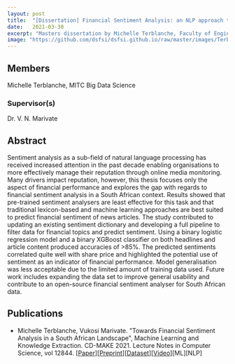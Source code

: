 ```yaml
---
layout: post
title:  "[Dissertation] Financial Sentiment Analysis: an NLP approach towards reputation management"
date:   2021-03-30
excerpt: "Masters dissertation by Michelle Terblanche, Faculty of Engineering, Built Environment and Information Technology University of Pretoria, Pretoria"
image: "https://github.com/dsfsi/dsfsi.github.io/raw/master/images/Terblanche.png"
---
```

## Members
Michelle Terblanche, MITC Big Data Science
### Supervisor(s)
Dr. V. N. Marivate

## Abstract
Sentiment analysis as a sub-field of natural language processing has received increased attention in the past decade enabling organisations to more effectively manage their reputation through online media monitoring. Many drivers impact reputation, however, this thesis focuses only the aspect of financial performance and explores the gap with regards to financial sentiment analysis in a South African context. Results showed that pre-trained sentiment analysers are least effective for this task and that traditional lexicon-based and machine learning approaches are best suited to predict financial sentiment of news articles. The study contributed to updating an existing sentiment dictionary and developing a full pipeline to filter data for financial topics and predict sentiment. Using a binary logistic regression model and a binary XGBoost classifier on both headlines and article content produced accuracies of >85%. The predicted sentiments correlated quite well with share price and highlighted the potential use of sentiment as an indicator of financial performance. Model generalisation was less acceptable due to the limited amount of training data used. Future work includes expanding the data set to improve general usability and contribute to an open-source financial sentiment analyser for South African data.

## Publications

* Michelle Terblanche, Vukosi Marivate. "Towards Financial Sentiment Analysis in a South African Landscape", Machine Learning and Knowledge Extraction. CD-MAKE 2021. Lecture Notes in Computer Science, vol 12844.  [[Paper](https://link.springer.com/chapter/10.1007/978-3-030-84060-0_12)][[Preprint](https://arxiv.org/abs/2106.10004)][[Dataset](https://researchdata.up.ac.za/articles/dataset/Loughran_McDonald-SA-2020_Sentiment_Word_List/14401178)][[Video](https://www.youtube.com/watch?v=Uoi1KQNU6Lc)][ML][NLP]